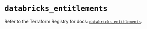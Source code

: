 # `databricks_entitlements`

Refer to the Terraform Registry for docs: [`databricks_entitlements`](https://registry.terraform.io/providers/databricks/databricks/1.81.1/docs/resources/entitlements).
